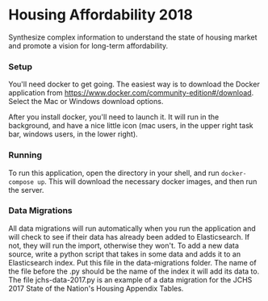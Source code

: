 # Housing Affordability 2018

Synthesize complex information to understand the state of housing market and promote a vision for long-term affordability.


### Setup

You'll need docker to get going. The easiest way is to download the Docker application from https://www.docker.com/community-edition#/download. Select the Mac or Windows download options.

After you install docker, you'll need to launch it. It will run in the background, and have a nice little icon (mac users, in the upper right task bar, windows users, in the lower right).

### Running

To run this application, open the directory in your shell, and run `docker-compose up`. This will download the necessary docker images, and then run the server.

### Data Migrations

All data migrations will run automatically when you run the application and will check to see if their data has already been added to Elasticsearch. If not, they will run the import, otherwise they won't. To add a new data source, write a python script that takes in some data and adds it to an Elasticsearch index. Put this file in the data-migrations folder. The name of the file before the .py should be the name of the index it will add its data to. The file jchs-data-2017.py is an example of a data migration for the JCHS 2017 State of the Nation's Housing Appendix Tables.
